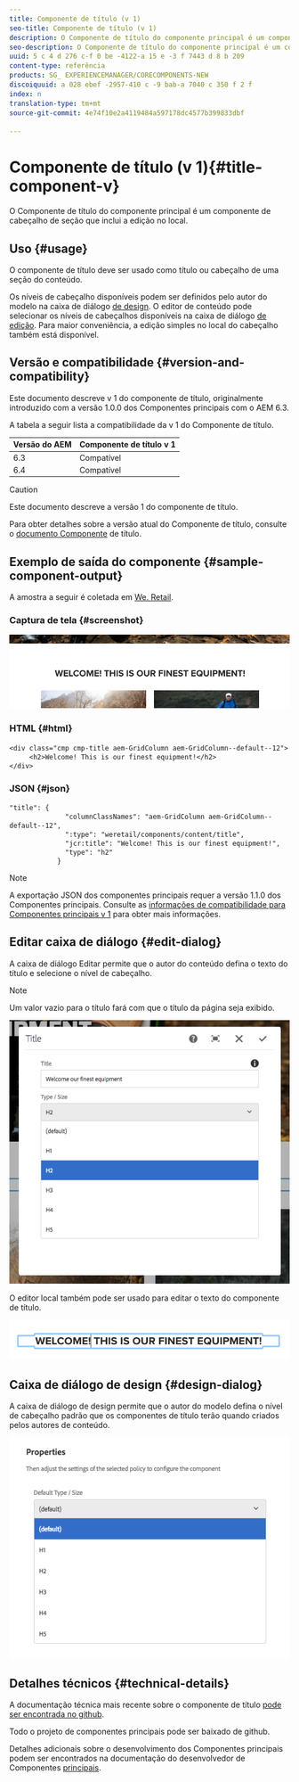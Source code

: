 ```yaml
---
title: Componente de título (v 1)
seo-title: Componente de título (v 1)
description: O Componente de título do componente principal é um componente de cabeçalho de seção que inclui a edição no local.
seo-description: O Componente de título do componente principal é um componente de cabeçalho de seção que inclui a edição no local.
uuid: 5 c 4 d 276 c-f 0 be -4122-a 15 e -3 f 7443 d 8 b 209
content-type: referência
products: SG_ EXPERIENCEMANAGER/CORECOMPONENTS-NEW
discoiquuid: a 028 ebef -2957-410 c -9 bab-a 7040 c 350 f 2 f
index: n
translation-type: tm+mt
source-git-commit: 4e74f10e2a4119484a597178dc4577b399833dbf

---
```



# Componente de título (v 1){#title-component-v}

O Componente de título do componente principal é um componente de cabeçalho de seção que inclui a edição no local.

## Uso {#usage}

O componente de título deve ser usado como título ou cabeçalho de uma seção do conteúdo.

Os níveis de cabeçalho disponíveis podem ser definidos pelo autor do modelo na caixa de diálogo [de design](title-v1.md#main-pars_title_1995166862). O editor de conteúdo pode selecionar os níveis de cabeçalhos disponíveis na caixa de diálogo [de edição](title-v1.md#main-pars_title). Para maior conveniência, a edição simples no local do cabeçalho também está disponível.

## Versão e compatibilidade {#version-and-compatibility}

Este documento descreve v 1 do componente de título, originalmente introduzido com a versão 1.0.0 dos Componentes principais com o AEM 6.3.

A tabela a seguir lista a compatibilidade da v 1 do Componente de título.

| Versão do AEM | Componente de título v 1 |
|--- |--- |
| 6.3 | Compatível |
| 6.4 | Compatível |

>[!CAUTION]
>
>Este documento descreve a versão 1 do componente de título.
>
>Para obter detalhes sobre a versão atual do Componente de título, consulte o [documento Componente](title.md) de título.

## Exemplo de saída do componente {#sample-component-output}

A amostra a seguir é coletada em [We. Retail](https://helpx.adobe.com/experience-manager/6-4/sites/developing/using/we-retail.html).

### Captura de tela {#screenshot}

![](assets/chlimage_1-36.png)

### HTML {#html}

```
<div class="cmp cmp-title aem-GridColumn aem-GridColumn--default--12">
     <h2>Welcome! This is our finest equipment!</h2>
</div>
```

### JSON {#json}

```
"title": {
              "columnClassNames": "aem-GridColumn aem-GridColumn--default--12",
              ":type": "weretail/components/content/title",
              "jcr:title": "Welcome! This is our finest equipment!",
              "type": "h2"
            }
```

>[!NOTE]
>
>A exportação JSON dos componentes principais requer a versão 1.1.0 dos Componentes principais. Consulte as [informações de compatibilidade para Componentes principais v 1](versions.md#main-pars_title_236368006) para obter mais informações.

## Editar caixa de diálogo {#edit-dialog}

A caixa de diálogo Editar permite que o autor do conteúdo defina o texto do título e selecione o nível de cabeçalho.

>[!NOTE]
>
>Um valor vazio para o título fará com que o título da página seja exibido.

![](assets/chlimage_1-91.png)

O editor local também pode ser usado para editar o texto do componente de título.

![](assets/chlimage_1-37.png)

## Caixa de diálogo de design {#design-dialog}

A caixa de diálogo de design permite que o autor do modelo defina o nível de cabeçalho padrão que os componentes de título terão quando criados pelos autores de conteúdo.

![](assets/chlimage_1-92.png)

## Detalhes técnicos {#technical-details}

A documentação técnica mais recente sobre o componente de título [pode ser encontrada no github](https://github.com/adobe/aem-core-wcm-components/tree/master/content/src/content/jcr_root/apps/core/wcm/components/title/v1/title).

Todo o projeto de componentes principais pode ser baixado de github.

Detalhes adicionais sobre o desenvolvimento dos Componentes principais podem ser encontrados na documentação do desenvolvedor de Componentes [principais](developing.md).
